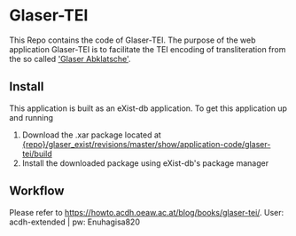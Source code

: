 # Glaser-TEI

This Repo contains the code of Glaser-TEI. The purpose of the web application Glaser-TEI is to facilitate the TEI encoding of transliteration from the so called ['Glaser Abklatsche'](http://glaser.acdh.oeaw.ac.at/).

## Install

This application is built as an eXist-db application. To get this application up and running

1. Download the .xar package located at [{repo}/glaser_exist/revisions/master/show/application-code/glaser-tei/build](https://redmine.acdh.oeaw.ac.at/projects/glaser/repository/glaser_exist/revisions/master/show/application-code/glaser-tei/build)
2. Install the downloaded package using eXist-db's package manager

## Workflow

Please refer to https://howto.acdh.oeaw.ac.at/blog/books/glaser-tei/. User: acdh-extended | pw: Enuhagisa820

